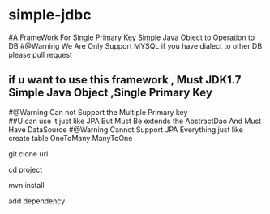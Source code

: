 # simple-jdbc
#A FrameWork For Single Primary Key Simple Java Object to Operation to DB
#@Warning We Are Only Support MYSQL if you have dialect to other DB please pull request
## if u want to use this framework , Must JDK1.7 Simple Java Object ,Single Primary Key
#@Warning Can not Support the Multiple Primary key  
##U can use it just like JPA But Must Be extends the AbstractDao And Must Have DataSource
#@Warning Cannot Support JPA Everything just like create table OneToMany ManyToOne 

git clone url

cd project 

mvn install 

add dependency 


